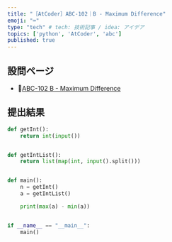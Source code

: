 ```yaml
---
title: "［AtCoder］ABC-102｜B - Maximum Difference"
emoji: "⌨️"
type: "tech" # tech: 技術記事 / idea: アイデア
topics: ['python', 'AtCoder', 'abc']
published: true
---
```


## 設問ページ

- 🔗[ABC-102 B - Maximum Difference](https://atcoder.jp/contests/abc102/tasks/abc102_b)

## 提出結果

```python
def getInt():
    return int(input())


def getIntList():
    return list(map(int, input().split()))


def main():
    n = getInt()
    a = getIntList()

    print(max(a) - min(a))


if __name__ == "__main__":
    main()
```
